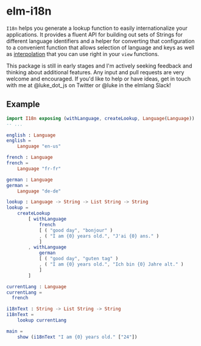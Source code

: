 # elm-i18n
`I18n` helps you generate a lookup function to easily internationalize your
applications. It provides a fluent API for building out sets of Strings for
different language identifiers and a helper for converting that configuration to
a convenient function that allows selection of language and keys as well as
[interpolation](https://github.com/lukewestby/elm-string-interpolate) that you
can use right in your `view` functions.

 This package is still in early stages and I'm actively seeking feedback and
thinking about additional features. Any input and pull requests are very
welcome and encouraged. If you'd like to help or have ideas, get in touch with
me at @luke_dot_js on Twitter or @luke in the elmlang Slack!

## Example
```elm
import I18n exposing (withLanguage, createLookup, Language(Language))
-- ...

english : Language
english =
    Language "en-us"

french : Language
french =
    Language "fr-fr"

german : Language
german =
    Language "de-de"

lookup : Language -> String -> List String -> String
lookup =
    createLookup
        [ withLanguage
            french
            [ ( "good day", "bonjour" )
            , ( "I am {0} years old.", "J'ai {0} ans." )
            ]
        , withLanguage
            german
            [ ( "good day", "guten tag" )
            , ( "I am {0} years old.", "Ich bin {0} Jahre alt." )
            ]
        ]

currentLang : Language
currentLang =
  french

i18nText : String -> List String -> String
i18nText =
    lookup currentLang

main =
    show (i18nText "I am {0} years old." ["24"])
```
